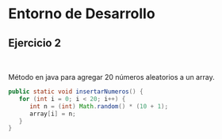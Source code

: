 # **Entorno de Desarrollo**
## **Ejercicio 2**
<br>

Método en java para agregar 20 números aleatorios a un array.

```java
public static void insertarNumeros() {
   for (int i = 0; i < 20; i++) {
      int n = (int) Math.random() * (10 + 1);
      array[i] = n;
   }
}
```
